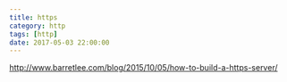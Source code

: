 ```yaml
---
title: https
category: http
tags: [http]
date: 2017-05-03 22:00:00
---
```

http://www.barretlee.com/blog/2015/10/05/how-to-build-a-https-server/

#
